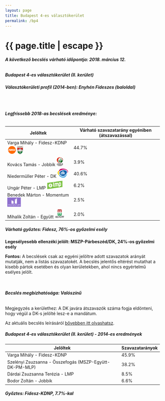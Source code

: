 ```yaml
---
layout: page
title: Budapest 4-es választókerület
permalink: /bp4
---
```


<h1 class="page-title">{{ page.title | escape }}</h1>

<div class="section">
    <div class="row">
          <div class="col s12"><h6><span><strong>A következő becslés várható időpontja: 2018. március 12.</strong></span></h6>
		  <h5>Budapest 4-es választókerület (II. kerület)</h5>
<h6><strong>Választókerületi profil (2014-ben): <span id="profil">Enyhén Fideszes (baloldal)</span></strong></h6>
<br/>
<h6><strong>Legfrissebb 2018-as becslések eredménye:</strong></h6>
<table class="striped">
              <thead>
                <tr>
                    <th>Jelöltek</th>
                    <th>Várható szavazatarány egyéniben (átszavazással)</th>
                </tr>
              </thead>
              <tbody>
             <tr>
                  <td>Varga Mihály - Fidesz-KDNP <img src="images/fideszkdnp_logo.png" style="width:55px;height:30px;"></td>
				  <td id="id_fidesz">44.7%</td>
			</tr>
			<tr><td>Kovács Tamás - Jobbik <img src="images/jobbik_logo.png" style="width:23px;height:30px;"></td><td id="id_jobbik">3.9%</td></tr>
<tr>
                  <td>Niedermüller Péter - DK <img src="images/dk_logo.png" style="width:34px;height:30px;"></td>
				  <td id="id_baloldal">40.6%</td>
			</tr>
			<tr>
                  <td>Ungár Péter - LMP <img src="images/lmp_logo.png" style="width:52px;height:30px;"></td>
				  <td id="lmp">6.2%</td>
			</tr>
			<tr>
				  <td>Benedek Márton - Momentum <img src="images/momentum_logo.png" style="width:44px;height:30px;"></td>
				  <td id="id_momentum">2.5%</td>
			</tr>
<tr>
<td>Mihalik Zoltán -  Együtt <img src="images/egyutt_logo.png" style="width:31px;height:30px;"></td>
<td id="id_egyutt">2.0%</td>
</tr>                
              </tbody>
            </table>
			<h5>Várható győztes: <span id="gyoztes">Fidesz, </span><span id="esely">76%</span><span>-os győzelmi esély</span></h5>
			<p><strong>Legesélyesebb ellenzéki jelölt: <span id="masodik">MSZP-Párbeszéd/DK, </span><span id="esely2">24%</span><span>-os győzelmi esély</span></strong></p>
			
<p><strong>Fontos:</strong> A becslések csak az egyéni jelöltre adott szavazatok arányát mutatják, nem a listás szavazatokét. A becslés jelentős eltérést mutathat a kisebb pártok esetében és olyan kerületekben, ahol nincs egyértelmű esélyes jelölt.</p>
<br/>
			<h6><strong>Becslés megbízhatósága: Valószínű</strong></h6>
<p>Megjegyzés a kerülethez: A DK javára átszavazók száma fogja eldönteni, hogy végül a DK-s jelölté lesz-e a mandátum.</p>
<p>Az aktuális becslés leírásáról <a href="../metodologia#0305">bővebben itt olvashatsz</a>.</p>
          </div>
    </div>
</div>

<div class="section">
    <div class="row">
          <div class="col s12">
		  <h5>Budapest 4-es választókerület (II. kerület) - 2014-es eredmények</h5>
            <table class="striped">
              <thead>
                <tr>
                    <th>Jelöltek</th>
                    <th>Szavazatarányok</th>
                </tr>
              </thead>
              <tbody>
             <tr>
                  <td>Varga Mihály - Fidesz-KDNP</td>
				  <td>45.9%</td>
			</tr>
			<tr>
                  <td>Szelényi Zsuzsanna - Összefogás (MSZP-Együtt-DK-PM-MLP)</td>
				  <td>38.2%</td>
			</tr>
			<tr>
                  <td>Dárdai Zsuzsanna Terézia - LMP</td>
				  <td>8.5%</td>
			</tr>
			<tr>
				  <td>Bodor Zoltán - Jobbik</td>
				  <td>6.6%</td>
			</tr>                
              </tbody>
            </table>
			<h5>Győztes: Fidesz-KDNP, 7.7%-kal</h5>
          </div>
    </div>
</div>
